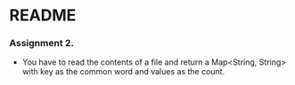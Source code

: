 # README

### Assignment 2.
* You have to read the contents of a file and return a Map<String, String> with key as the common word and values as the count.